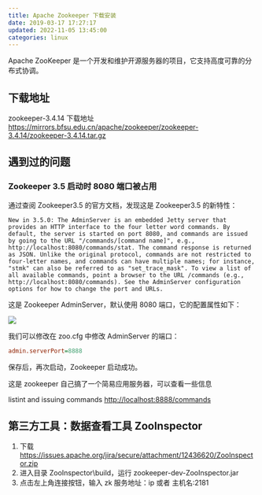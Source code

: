 ```yaml
---
title: Apache Zookeeper 下载安装
date: 2019-03-17 17:27:17
updated: 2022-11-05 13:45:00
categories: linux
---
```


Apache ZooKeeper 是一个开发和维护开源服务器的项目，它支持高度可靠的分布式协调。

## 下载地址

zookeeper-3.4.14 下载地址
<https://mirrors.bfsu.edu.cn/apache/zookeeper/zookeeper-3.4.14/zookeeper-3.4.14.tar.gz>

## 遇到过的问题

### Zookeeper 3.5 启动时 8080 端口被占用

通过查阅 Zookeeper3.5 的官方文档，发现这是 Zookeeper3.5 的新特性：

```text
New in 3.5.0: The AdminServer is an embedded Jetty server that provides an HTTP interface to the four letter word commands. By default, the server is started on port 8080, and commands are issued by going to the URL "/commands/[command name]", e.g., http://localhost:8080/commands/stat. The command response is returned as JSON. Unlike the original protocol, commands are not restricted to four-letter names, and commands can have multiple names; for instance, "stmk" can also be referred to as "set_trace_mask". To view a list of all available commands, point a browser to the URL /commands (e.g., http://localhost:8080/commands). See the AdminServer configuration options for how to change the port and URLs.
```

这是 Zookeeper AdminServer，默认使用 8080 端口，它的配置属性如下：

![](https://upload-images.jianshu.io/upload_images/1662509-276bc0d510e3cb6f.png?imageMogr2/auto-orient/strip%7CimageView2/2/w/1240)

我们可以修改在 zoo.cfg 中修改 AdminServer 的端口：

```cfg
admin.serverPort=8888
```

保存后，再次启动，Zookeeper 启动成功。

这是 zookeeper 自己搞了一个简易应用服务器，可以查看一些信息

listint and issuing commands
<http://localhost:8888/commands>

## 第三方工具：数据查看工具 ZooInspector

1. 下载 <https://issues.apache.org/jira/secure/attachment/12436620/ZooInspector.zip>
2. 进入目录 ZooInspector\build，运行 zookeeper-dev-ZooInspector.jar
3. 点击左上角连接按钮，输入 zk 服务地址：ip 或者 主机名:2181
